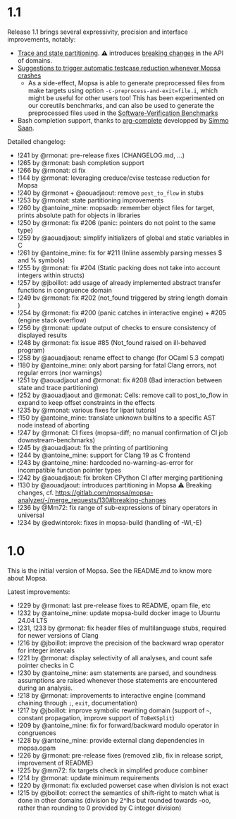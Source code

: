 # 1.1

Release 1.1 brings several expressivity, precision and interface improvements, notably:
- [Trace and state partitioning](https://mopsa.gitlab.io/mopsa-analyzer/user-manual/options/general.html#partitioning). :warning: introduces [breaking changes](https://gitlab.com/mopsa/mopsa-analyzer/-/merge_requests/130#breaking-changes) in the API of domains.
- [Suggestions to trigger automatic testcase reduction whenever Mopsa crashes](https://mopsa.gitlab.io/mopsa-analyzer/user-manual/debugging/automated-testcase-reduction.html)
  + As a side-effect, Mopsa is able to generate preprocessed files from make targets using option `-c-preprocess-and-exit=file.i`, which might be useful for other users too! This has been experimented on our coreutils benchmarks, and can also be used to generate the preprocessed files used in the [Software-Verification Benchmarks](https://gitlab.com/sosy-lab/benchmarking/sv-benchmarks#programs)
- Bash completion support, thanks to [arg-complete](https://opam.ocaml.org/packages/arg-complete/) developped by [Simmo Saan](http://sim642.eu/).

Detailed changelog:
- !241 by @rmonat: pre-release fixes (CHANGELOG.md, ...)
- !265 by @rmonat: bash completion support
- !266 by @rmonat: ci fix
- !144 by @rmonat: leveraging creduce/cvise testcase reduction for Mopsa
- !240 by @rmonat + @aouadjaout: remove `post_to_flow` in stubs
- !253 by @rmonat: state partitioning improvements
- !260 by @antoine_mine: mopsadb: remember object files for target, prints absolute path for objects in libraries
- !250 by @rmonat: fix #206 (panic: pointers do not point to the same type)
- !259 by @aouadjaout: simplify initializers of global and static variables in C
- !261 by @antoine_mine: fix for #211 (Inline assembly parsing messes $ and % symbols)
- !255 by @rmonat: fix #204 (Static packing does not take into account integers within structs)
- !257 by @jboillot: add usage of already implemented abstract transfer functions in congruence domain 
- !249 bv @rmonat: fix #202 (not_found triggered by string length domain )
- !254 by @rmonat: fix #200 (panic catches in interactive engine) + #205 (engine stack overflow)
- !256 by @rmonat: update output of checks to ensure consistency of displayed results
- !248 by @rmonat: fix issue #85 (Not_found raised on ill-behaved program)
- !258 by @aouadjaout: rename effect to change (for OCaml 5.3 compat)
- !180 by @antoine_mine: only abort parsing for fatal Clang errors, not regular errors (nor warnings)
- !251 by @aouadjaout and @rmonat: fix #208 (Bad interaction between state and trace partitioning)
- !252 by @aouadjaout and @rmonat: Cells: remove call to post_to_flow in expand to keep offset constraints in the effects
- !235 by @rmonat: various fixes for lipari tutorial
- !150 by @antoine_mine: translate unknown builtins to a specific AST node instead of aborting
- !247 by @rmonat: CI fixes (mopsa-diff; no manual confirmation of CI job downstream-benchmarks)
- !245 by @aouadjaout: fix the printing of partitioning
- !244 by @antoine_mine: support for Clang 19 as C frontend
- !243 by @antoine_mine: hardcoded no-warning-as-error for incompatible function pointer types
- !242 by @aouadjaout: fix broken CPython CI after merging partitioning
- !130 by @aouadjaout: introduces partitioning in Mopsa
  :warning: Breaking changes, cf. https://gitlab.com/mopsa/mopsa-analyzer/-/merge_requests/130#breaking-changes
- !236 by @Mm72: fix range of sub-expressions of binary operators in universal
- !234 by @edwintorok: fixes in mopsa-build (handling of -Wl,-E)

# 1.0

This is the initial version of Mopsa. See the README.md to know more about Mopsa.

Latest improvements:
- !229 by @rmonat: last pre-release fixes to README, opam file, etc
- !232 by @antoine_mine: update mopsa-build docker image to Ubuntu 24.04 LTS
- !231, !233 by @rmonat: fix header files of multilanguage stubs, required for newer versions of Clang
- !216 by @jboillot: improve the precision of the backward wrap operator for integer intervals
- !221 by @rmonat: display selectivity of all analyses, and count safe pointer checks in C
- !230 by @antoine_mine: asm statements are parsed, and soundness assumptions are raised whenever those statements are encountered during an analysis.
- !218 by @rmonat: improvements to interactive engine (command chaining through `;`, `exit`, documentation)
- !217 by @jboillot: improve symbolic rewriting domain (support of `~`, constant propagation, improve support of `ToBeKSplit`)
- !209 by @antoine_mine: fix for forward/backward modulo operator in congruences
- !228 by @antoine_mine: provide external clang dependencies in mopsa.opam
- !226 by @rmonat: pre-release fixes (removed zlib, fix in release script, improvement of README)
- !225 by @mm72: fix targets check in simplifed produce combiner
- !214 by @rmonat: update minimum requirements
- !220 by @rmonat: fix excluded powerset case when division is not exact
- !215 by @jboillot: correct the semantics of shift-right to match what is done in other domains (division by 2^lhs but rounded towards -oo, rather than rounding to 0 provided by C integer division)
